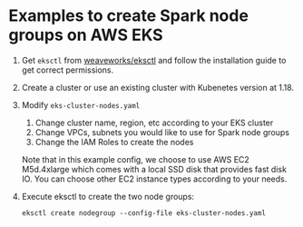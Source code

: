 # Examples to create Spark node groups on AWS EKS

1. Get `eksctl` from [weaveworks/eksctl](https://github.com/weaveworks/eksctl) and follow the installation guide to get correct permissions.
1. Create a cluster or use an existing cluster with Kubenetes version at 1.18.
1. Modify `eks-cluster-nodes.yaml`
    1. Change cluster name, region, etc according to your EKS cluster
    1. Change VPCs, subnets you would like to use for Spark node groups
    1. Change the IAM Roles to create the nodes

    Note that in this example config, we choose to use AWS EC2 M5d.4xlarge which comes with a local SSD disk that provides fast disk IO. You can choose other EC2 instance types according to your needs.
1. Execute eksctl to create the two node groups:
    ```shell
    eksctl create nodegroup --config-file eks-cluster-nodes.yaml
    ```